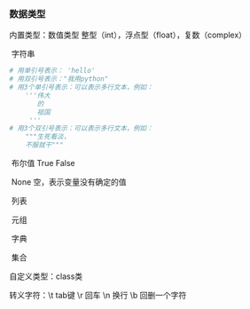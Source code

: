 ### 数据类型

内置类型：数值类型 整型（int），浮点型（float），复数（complex）

​		字符串

```python 
# 用单引号表示： 'hello'
# 用双引号表示："我用python"
# 用3个单引号表示：可以表示多行文本，例如：
	'''伟大
	   的
	   祖国
	 '''
# 用3个双引号表示：可以表示多行文本，例如：
	"""生死看淡，
	不服就干"""
```

​		布尔值  True False

​		None  空，表示变量没有确定的值

​		列表

​		元组

​		字典

​		集合

自定义类型：class类

转义字符：\t     tab键     \r    回车     \n     换行       \b      回删一个字符

